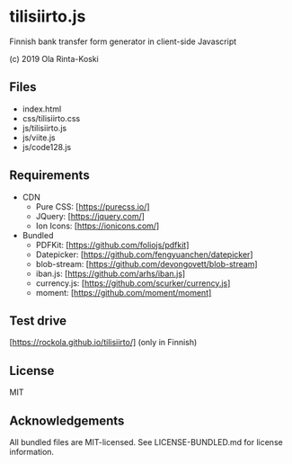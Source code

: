 # tilisiirto.js

Finnish bank transfer form generator in client-side Javascript

(c) 2019 Ola Rinta-Koski

## Files
* index.html
* css/tilisiirto.css
* js/tilisiirto.js
* js/viite.js
* js/code128.js

## Requirements
* CDN
  * Pure CSS: [https://purecss.io/]
  * JQuery: [https://jquery.com/]
  * Ion Icons: [https://ionicons.com/]
* Bundled 
  * PDFKit: [https://github.com/foliojs/pdfkit]
  * Datepicker: [https://github.com/fengyuanchen/datepicker]
  * blob-stream: [https://github.com/devongovett/blob-stream]
  * iban.js: [https://github.com/arhs/iban.js]
  * currency.js: [https://github.com/scurker/currency.js]
  * moment: [https://github.com/moment/moment]	

## Test drive
[https://rockola.github.io/tilisiirto/] (only in Finnish)

## License
MIT

## Acknowledgements
All bundled files are MIT-licensed. See LICENSE-BUNDLED.md for
license information.


